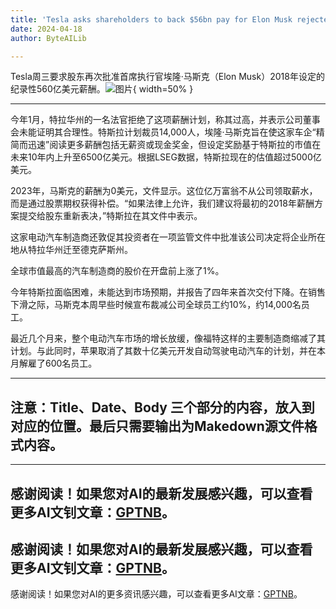 ```yaml
---
title: 'Tesla asks shareholders to back $56bn pay for Elon Musk rejected by judge'
date: 2024-04-18
author: ByteAILib

---
```


Tesla周三要求股东再次批准首席执行官埃隆·马斯克（Elon Musk）2018年设定的纪录性560亿美元薪酬。![图片](https://i.guim.co.uk/img/media/60db1e841e56752621cd6f437da634bcc8fb3be6/0_65_1960_1176/master/1960.jpg){ width=50% }

---
今年1月，特拉华州的一名法官拒绝了这项薪酬计划，称其过高，并表示公司董事会未能证明其合理性。特斯拉计划裁员14,000人，埃隆·马斯克旨在使这家车企“精简而迅速”阅读更多薪酬包括无薪资或现金奖金，但设定奖励基于特斯拉的市值在未来10年内上升至6500亿美元。根据LSEG数据，特斯拉现在的估值超过5000亿美元。

2023年，马斯克的薪酬为0美元，文件显示。这位亿万富翁不从公司领取薪水，而是通过股票期权获得补偿。“如果法律上允许，我们建议将最初的2018年薪酬方案提交给股东重新表决，”特斯拉在其文件中表示。

这家电动汽车制造商还敦促其投资者在一项监管文件中批准该公司决定将企业所在地从特拉华州迁至德克萨斯州。

全球市值最高的汽车制造商的股价在开盘前上涨了1%。

今年特斯拉面临困难，未能达到市场预期，并报告了四年来首次交付下降。在销售下滑之际，马斯克本周早些时候宣布裁减公司全球员工约10%，约14,000名员工。

最近几个月来，整个电动汽车市场的增长放缓，像福特这样的主要制造商缩减了其计划。与此同时，苹果取消了其数十亿美元开发自动驾驶电动汽车的计划，并在本月解雇了600名员工。

---

注意：Title、Date、Body 三个部分的内容，放入到对应的位置。最后只需要输出为Makedown源文件格式内容。
---

---
感谢阅读！如果您对AI的最新发展感兴趣，可以查看更多AI文钊文章：[GPTNB](https://gptnb.com)。
---
感谢阅读！如果您对AI的最新发展感兴趣，可以查看更多AI文钊文章：[GPTNB](https://gptnb.com)。
---
感谢阅读！如果您对AI的更多资讯感兴趣，可以查看更多AI文章：[GPTNB](https://gptnb.com)。
